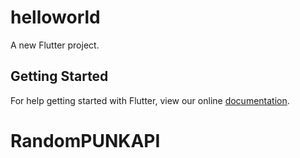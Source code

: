# helloworld

A new Flutter project.

## Getting Started

For help getting started with Flutter, view our online
[documentation](https://flutter.io/).
# RandomPUNKAPI
